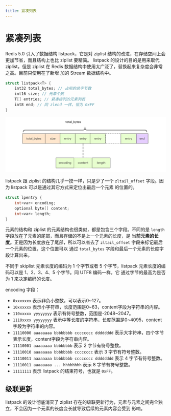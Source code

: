 ```yaml
---
title: 紧凑列表
---
```

# 紧凑列表

Redis 5.0 引入了数据结构 listpack，它是对 ziplist 结构的改进，在存储空间上会更加节省，而且结构上也比 ziplist 要精简。
listpack 的设计的目的是用来取代 ziplist，但是 ziplist 在 Redis 数据结构中使用太广泛了，替换起来复杂度会非常之高。目前只使用在了新增
加的 Stream 数据结构中。

```c
struct listpack<T> {
    int32 total_bytes; // 占用的总字节数
    int16 size; // 元素个数
    T[] entries; // 紧凑排列的元素列表
    int8 end; // 同 zlend 一样，恒为 0xFF
}
```

![](../../imgs/redis-packlist.jpg)

listpack 跟 ziplist 的结构几乎一摸一样，只是少了一个 `zltail_offset` 字段。因为 listpack 可以是通过其它方式来定位出最后一个元素
的位置的。

```c
struct lpentry {
    int<var> encoding;
    optional byte[] content;
    int<var> length;
}
```

元素的结构和 ziplist 的元素结构也很类似，都是包含三个字段。不同的是 `length` 字段放在了元素的尾部，而且存储的不是上一个元素的长度，是
当**前元素的长度**。正是因为长度放在了尾部，所以可以省去了 `zltail_offset` 字段来标记最后一个元素的位置，这个位置可以
通过 `total_bytes` 字段和最后一个元素的长度字段计算出来。

不同于 skiplist 元素长度的编码为 1 个字节或者 5 个字节，listpack 元素长度的编码可以是 1、2、3、4、5 个字节。同 UTF8 编码一样，它
通过字节的最高为是否为 1 来决定编码的长度。

encoding 字段：
- `0xxxxxxx` 表示非负小整数，可以表示0~127。
- `10xxxxxx` 表示小字符串，长度范围是0~63，content字段为字符串的内容。
- `110xxxxx yyyyyyyy` 表示有符号整数，范围是-2048~2047。
- `1110xxxx yyyyyyyy` 表示中等长度的字符串，长度范围是0~4095，content字段为字符串的内容。
- `11110000 aaaaaaaa bbbbbbbb cccccccc dddddddd` 表示大字符串，四个字节表示长度，content字段为字符串内容。
- `11110001 aaaaaaaa bbbbbbbb` 表示 2 字节有符号整数。
- `11110010 aaaaaaaa bbbbbbbb cccccccc` 表示 3 字节有符号整数。
- `11110011 aaaaaaaa bbbbbbbb cccccccc dddddddd` 表示 4 字节有符号整数。
- `11110011 aaaaaaaa ... hhhhhhhh` 表示 8 字节有符号整数。
- `11111111` 表示 listpack 的结束符号，也就是 `0xFF`。

## 级联更新
listpack 的设计彻底消灭了 ziplist 存在的级联更新行为，元素与元素之间完全独立，不会因为一个元素的长度变长就导致后续的元素内容会受到
影响。